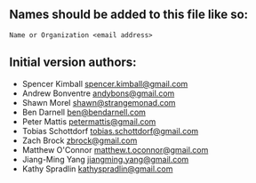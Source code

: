 ## Names should be added to this file like so:
`Name or Organization <email address>`

## Initial version authors:
- Spencer Kimball <spencer.kimball@gmail.com>
- Andrew Bonventre <andybons@gmail.com>
- Shawn Morel <shawn@strangemonad.com>
- Ben Darnell <ben@bendarnell.com>
- Peter Mattis <petermattis@gmail.com>
- Tobias Schottdorf <tobias.schottdorf@gmail.com>
- Zach Brock <zbrock@gmail.com>
- Matthew O'Connor <matthew.t.oconnor@gmail.com>
- Jiang-Ming Yang <jiangming.yang@gmail.com>
- Kathy Spradlin <kathyspradlin@gmail.com>
